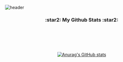 ![header](https://capsule-render.vercel.app/api?type=slice&color=gradient&height=160&section=header&text=JeongInKang%20&fontAlign=50&fontAlignY=70&fontSize=90&fontColor=000000)


<h3 align="center">:star2: My Github Stats :star2:</h3>
<div align="center">

<br /><br />
---

  
  
[![Anurag's GitHub stats](https://github-readme-stats.vercel.app/api?username=hyeinisfree&hide_title=true&show_icons=true&include_all_commits=true&disable_animations=true&theme=vue)](https://github.com/anuraghazra/github-readme-stats)
</div>

